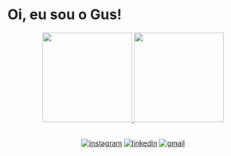 # Oi, eu sou o Gus!
<div align="center">
<a href="https://github.com/GusMonMo">
<img height="180em" src="https://github-readme-stats.vercel.app/api?username=GusMonMo&show_icons=true&include_all_commits=true&count_private=true"/>
<img height="180em" src="https://github-readme-stats.vercel.app/api/top-langs/?username=GusMonMo&layout=compact&langs_count=7"/>
</div>
  <br>
<p align="center">
  <a href="https://portifolio-omega-opal.vercel.app"></a>
  <a href="https://www.instagram.com/gusta.m_m/"><img src="https://img.shields.io/badge/Instagram-E4405F?style=for-the-badge&amp;logo=instagram&amp;logoColor=white" alt="instagram"></a>
  <a href="https://www.linkedin.com/in/gustavo-moraes-ab4a23223/"><img src="https://img.shields.io/badge/LinkedIn-0077B5?style=for-the-badge&amp;logo=linkedin&amp;logoColor=white" alt="linkedin"></a>
  <a href="mailto:gustavo.mo.monteiro@gmail.com"><img src="https://img.shields.io/badge/Gmail-D14836?style=for-the-badge&logo=gmail&logoColor=white" alt="gmail"></a>   
</p>
